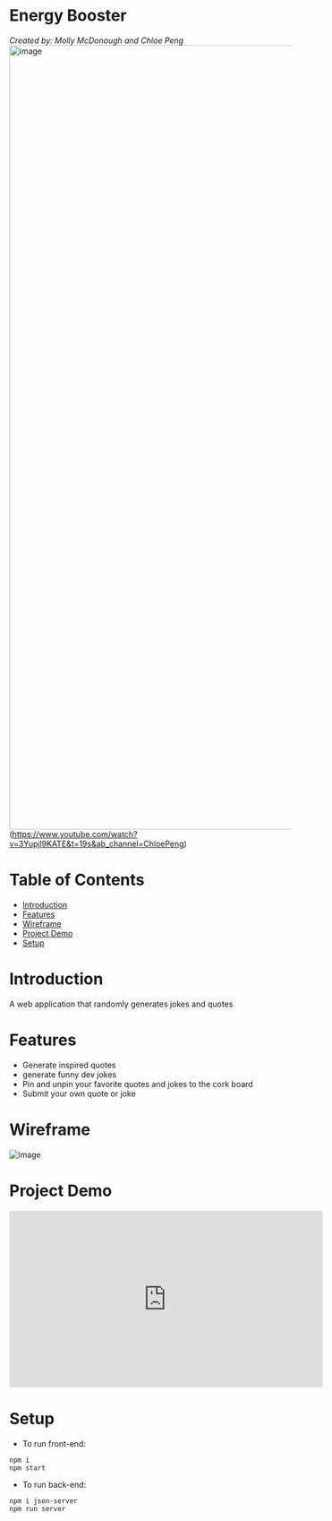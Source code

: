 # Energy Booster
*Created by: Molly McDonough and Chloe Peng* 
<img width="1400" alt="image" src="https://user-images.githubusercontent.com/61214246/172256711-e528fead-743b-4519-ad65-442070bb1809.png">
(https://www.youtube.com/watch?v=3Yupjl9KATE&t=19s&ab_channel=ChloePeng)

# Table of Contents 
*   [Introduction](#introduction)
*   [Features](#features)
*   [Wireframe](#wireframe)
*   [Project Demo](#project-demo)
*   [Setup](#setup)

#   Introduction
A web application that randomly generates jokes and quotes

#   Features 
- Generate inspired quotes
- generate funny dev jokes
- Pin and unpin your favorite quotes and jokes to the cork board
- Submit your own quote or joke

#   Wireframe 
![image](https://user-images.githubusercontent.com/61214246/172075916-61ef871e-1dd7-4e22-9a9b-13cc2808ecfc.png)

#   Project Demo 
<iframe width="560" height="315" src="https://www.youtube.com/embed/3Yupjl9KATE" title="YouTube video player" frameborder="0" allow="accelerometer; autoplay; clipboard-write; encrypted-media; gyroscope; picture-in-picture" allowfullscreen></iframe>

#   Setup
- To run front-end:
```
npm i
npm start
```

- To run back-end:
```
npm i json-server
npm run server
```
